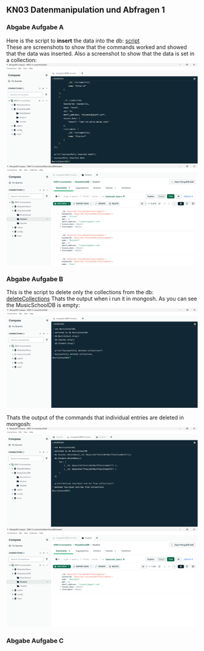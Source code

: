 ## KN03 Datenmanipulation und Abfragen 1

### Abgabe Aufgabe A
Here is the script to **insert** the data into the db: [script](script-daten-hinzufügen.js)  
These are screenshots to show that the commands worked and showed that the data was inserted. Also a screenshot to show that the data is set in a collection:
![screenshot](./images/mongosh-commands-output.png)
![screenshot](./images/Student-Collection-Data.png)

### Abgabe Aufgabe B
This is the script to delete only the collections from the db: [deleteCollections](delete-whole-collection.js)
Thats the output when i run it in mongosh. As you can see the MusicSchoolDB is empty:
![screenshot](./images/delete-commands-each-collection.png)

Thats the output of the commands that individual entries are deleted in mongosh:
![screenshot](./images/delete-individual-entries-commands.png)
![screenshot](./images/student-collection-output.png)

### Abgabe Aufgabe C
